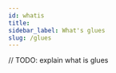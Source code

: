 ```yaml
---
id: whatis
title: ⠀⠀⠀
sidebar_label: What's glues
slug: /glues
---
```


// TODO: explain what is glues